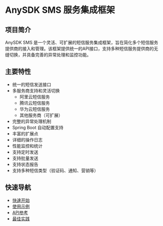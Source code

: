 # AnySDK SMS 服务集成框架

## 项目简介
AnySDK SMS 是一个灵活、可扩展的短信服务集成框架，旨在简化多个短信服务提供商的接入和管理。该框架提供统一的API接口，支持多种短信服务提供商的无缝切换，并具备完善的异常处理和监控功能。

## 主要特性
- 统一的短信发送接口
- 多服务商支持和灵活切换
  - 阿里云短信服务
  - 腾讯云短信服务
  - 华为云短信服务
  - 其他服务商（可扩展）
- 完整的异常处理机制
- Spring Boot 自动配置支持
- 丰富的扩展点
- 详细的操作日志
- 性能监控和统计
- 支持定时发送
- 支持批量发送
- 支持状态报告
- 支持多种短信类型（验证码、通知、营销等）

## 快速导航
- [快速开始](./getting-started)
- [使用示例](./examples)
- [API参考](./api-reference)
- [最佳实践](./best-practices)
